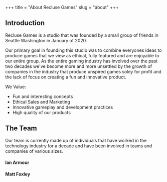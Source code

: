 +++
title = "About Recluse Games"
slug = "about"
+++

## Introduction

Recluse Games is a studio that was founded by a small group of friends in Seattle Washington in January of 2020.

Our primary goal in founding this studio was to combine everyones ideas to produce games that we view as ethical, 
fully featured and are enjoyable to our entire group. As the entire gaming industry has involved over the past two decades
we've become more and more unsettled by the growth of companies in the industry that produce unspired games soley for profit
and the lack of focus on creating a fun and innovative product.


We Value:
* Fun and interesting concepts
* Ethical Sales and Marketing
* Innovative gameplay and development practices
* High quality of our products

## The Team

Our team is currently made up of individuals that have worked in the technology industry for a decade and have
been involved in teams and companies of various sizes.

#### Ian Armour



#### Matt Foxley